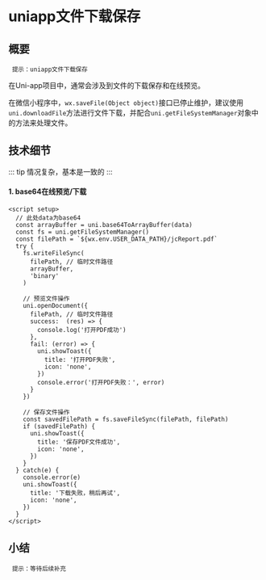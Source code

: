# uniapp文件下载保存
## 概要

` 提示：uniapp文件下载保存`

在Uni-app项目中，通常会涉及到文件的下载保存和在线预览。

在微信小程序中，`wx.saveFile(Object object)`接口已停止维护，建议使用`uni.downloadFile`方法进行文件下载，并配合`uni.getFileSystemManager`对象中的方法来处理文件。

## 技术细节

::: tip
情况复杂，基本是一致的
:::

#### 1. base64在线预览/下载
```vue
<script setup>
  // 此处data为base64
  const arrayBuffer = uni.base64ToArrayBuffer(data)
  const fs = uni.getFileSystemManager()
  const filePath = `${wx.env.USER_DATA_PATH}/jcReport.pdf`
  try {
    fs.writeFileSync(
      filePath, // 临时文件路径
      arrayBuffer,
      'binary'
    )

    // 预览文件操作
    uni.openDocument({
      filePath, // 临时文件路径
      success:  (res) => {
        console.log('打开PDF成功')
      },
      fail: (error) => {
        uni.showToast({
          title: '打开PDF失败',
          icon: 'none',
        })
        console.error('打开PDF失败：', error)
      }
    })

    // 保存文件操作
    const savedFilePath = fs.saveFileSync(filePath, filePath)
    if (savedFilePath) {
      uni.showToast({
        title: '保存PDF文件成功',
        icon: 'none',
      })
    }
  } catch(e) {
    console.error(e)
    uni.showToast({
      title: '下载失败，稍后再试',
      icon: 'none',
    })
  }
</script>
```



## 小结
` 提示：等待后续补充`


<style scoped>
.vp-doc p {
  word-break: break-all;
}
</style>